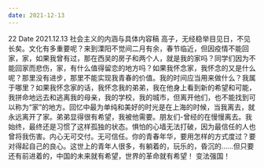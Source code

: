```yaml
---
date: 2021-12-13
---
```


22 Date 2021.12.13 社会主义的内涵与具体内容稿 高子，无经稳举目见日，不见长矣。文化有多重要呢？来到溧阳不觉间二月有余，春节临近，但因疫情不能回家，家，如果我曾有过，那在西吴的房子和两个人，就是我的家吗？同学们因为不能回家而悲伤，家，有什么值得留恋的地方吗？如果我怀念家，我怀念的又是什么呢？那里没有进步，那里不能实现我青春的价值。我的时间应当用来做什么？我属于哪里？如果我怀念家的话，我怀念我的弟弟，我在他身上看到新的希望和可能，我拼命地远去和逃离我的母亲，我的学校，我的城市，但离开他们，也不能找到可以称为“家”的地方。回忆中最为单纯和美好的时光是在上海的时候，当我离去，就永远离开了家。弟弟显得很有希望，我被他需要。朋友们-曾经的在慢慢离去。我始终，最终还是习惯了这样孤独的状态。惧怕的心墙无法打破，因为最信任的人也曾将我伤害。内心无可交付。无可信任。你的青春年华，要用怎样的方式度过？要对得起自己的良心。这世上的青年人很多，有躺着的，玩乐的，昏沉的......但只要还有前进着的，中国的未来就有希望，世界的革命就有希望！ 变法强国！
